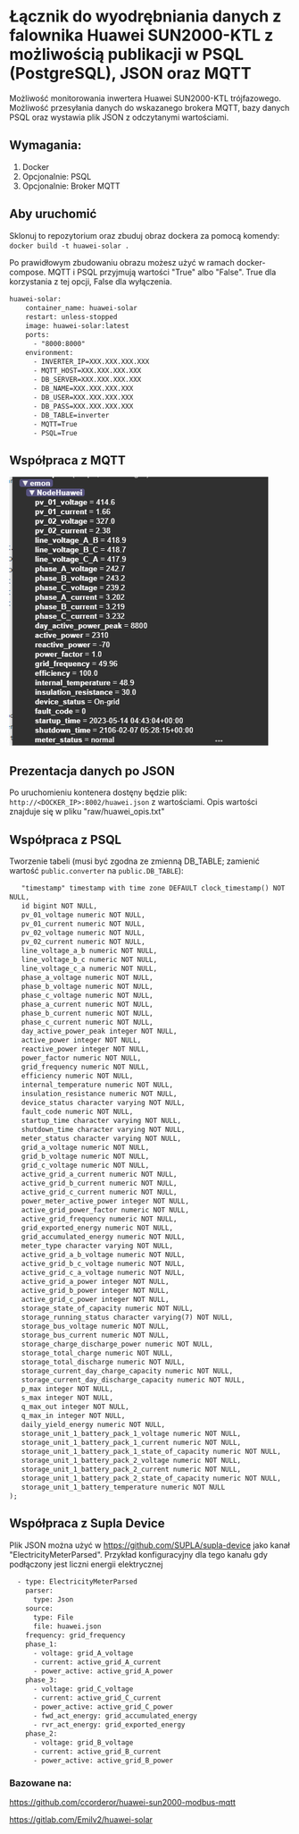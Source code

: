 # Łącznik do wyodrębniania danych z falownika Huawei SUN2000-KTL z możliwością publikacji w PSQL (PostgreSQL), JSON oraz MQTT

Możliwość monitorowania inwertera Huawei SUN2000-KTL trójfazowego. Możliwość przesyłania danych do wskazanego brokera MQTT, bazy danych PSQL oraz wystawia plik JSON z odczytanymi wartościami. 

## Wymagania:
1. Docker
2. Opcjonalnie: PSQL
3. Opcjonalnie: Broker MQTT

## Aby uruchomić
Sklonuj to repozytorium oraz zbuduj obraz dockera za pomocą komendy:
`docker build -t huawei-solar .`

Po prawidłowym zbudowaniu obrazu możesz użyć w ramach docker-compose. MQTT i PSQL przyjmują wartości "True" albo "False". True dla korzystania z tej opcji, False dla wyłączenia. 
```
huawei-solar:
    container_name: huawei-solar
    restart: unless-stopped
    image: huawei-solar:latest
    ports:
      - "8000:8000"
    environment:
      - INVERTER_IP=XXX.XXX.XXX.XXX
      - MQTT_HOST=XXX.XXX.XXX.XXX
      - DB_SERVER=XXX.XXX.XXX.XXX
      - DB_NAME=XXX.XXX.XXX.XXX
      - DB_USER=XXX.XXX.XXX.XXX
      - DB_PASS=XXX.XXX.XXX.XXX
      - DB_TABLE=inverter
      - MQTT=True
      - PSQL=True
```
 
 ## Współpraca z MQTT
![Zrzut ekranu z MQTT Explorera](https://raw.githubusercontent.com/enclude/huawei_luna_data_extractor/main/images/mqtt.png)
 
 ## Prezentacja danych po JSON
 Po uruchomieniu kontenera dostęny będzie plik: `http://<DOCKER_IP>:8002/huawei.json` z wartościami. Opis wartości znajduje się w pliku "raw/huawei_opis.txt"
 
 ## Współpraca z PSQL
 Tworzenie tabeli (musi być zgodna ze zmienną DB_TABLE; zamienić wartość `public.converter` na `public.DB_TABLE`):
 ```CREATE TABLE public.inverter (
    "timestamp" timestamp with time zone DEFAULT clock_timestamp() NOT NULL,
    id bigint NOT NULL,
    pv_01_voltage numeric NOT NULL,
    pv_01_current numeric NOT NULL,
    pv_02_voltage numeric NOT NULL,
    pv_02_current numeric NOT NULL,
    line_voltage_a_b numeric NOT NULL,
    line_voltage_b_c numeric NOT NULL,
    line_voltage_c_a numeric NOT NULL,
    phase_a_voltage numeric NOT NULL,
    phase_b_voltage numeric NOT NULL,
    phase_c_voltage numeric NOT NULL,
    phase_a_current numeric NOT NULL,
    phase_b_current numeric NOT NULL,
    phase_c_current numeric NOT NULL,
    day_active_power_peak integer NOT NULL,
    active_power integer NOT NULL,
    reactive_power integer NOT NULL,
    power_factor numeric NOT NULL,
    grid_frequency numeric NOT NULL,
    efficiency numeric NOT NULL,
    internal_temperature numeric NOT NULL,
    insulation_resistance numeric NOT NULL,
    device_status character varying NOT NULL,
    fault_code numeric NOT NULL,
    startup_time character varying NOT NULL,
    shutdown_time character varying NOT NULL,
    meter_status character varying NOT NULL,
    grid_a_voltage numeric NOT NULL,
    grid_b_voltage numeric NOT NULL,
    grid_c_voltage numeric NOT NULL,
    active_grid_a_current numeric NOT NULL,
    active_grid_b_current numeric NOT NULL,
    active_grid_c_current numeric NOT NULL,
    power_meter_active_power integer NOT NULL,
    active_grid_power_factor numeric NOT NULL,
    active_grid_frequency numeric NOT NULL,
    grid_exported_energy numeric NOT NULL,
    grid_accumulated_energy numeric NOT NULL,
    meter_type character varying NOT NULL,
    active_grid_a_b_voltage numeric NOT NULL,
    active_grid_b_c_voltage numeric NOT NULL,
    active_grid_c_a_voltage numeric NOT NULL,
    active_grid_a_power integer NOT NULL,
    active_grid_b_power integer NOT NULL,
    active_grid_c_power integer NOT NULL,
    storage_state_of_capacity numeric NOT NULL,
    storage_running_status character varying(7) NOT NULL,
    storage_bus_voltage numeric NOT NULL,
    storage_bus_current numeric NOT NULL,
    storage_charge_discharge_power numeric NOT NULL,
    storage_total_charge numeric NOT NULL,
    storage_total_discharge numeric NOT NULL,
    storage_current_day_charge_capacity numeric NOT NULL,
    storage_current_day_discharge_capacity numeric NOT NULL,
    p_max integer NOT NULL,
    s_max integer NOT NULL,
    q_max_out integer NOT NULL,
    q_max_in integer NOT NULL,
    daily_yield_energy numeric NOT NULL,
    storage_unit_1_battery_pack_1_voltage numeric NOT NULL,
    storage_unit_1_battery_pack_1_current numeric NOT NULL,
    storage_unit_1_battery_pack_1_state_of_capacity numeric NOT NULL,
    storage_unit_1_battery_pack_2_voltage numeric NOT NULL,
    storage_unit_1_battery_pack_2_current numeric NOT NULL,
    storage_unit_1_battery_pack_2_state_of_capacity numeric NOT NULL,
    storage_unit_1_battery_temperature numeric NOT NULL
);
```

## Współpraca z Supla Device
Plik JSON można użyć w https://github.com/SUPLA/supla-device jako kanał "ElectricityMeterParsed". 
Przykład konfiguracyjny dla tego kanału gdy podłączony jest liczni energii elektrycznej
```
  - type: ElectricityMeterParsed
    parser:
      type: Json
    source:
      type: File
      file: huawei.json
    frequency: grid_frequency
    phase_1:
      - voltage: grid_A_voltage
      - current: active_grid_A_current
      - power_active: active_grid_A_power
    phase_3:
      - voltage: grid_C_voltage
      - current: active_grid_C_current
      - power_active: active_grid_C_power
      - fwd_act_energy: grid_accumulated_energy
      - rvr_act_energy: grid_exported_energy
    phase_2:
      - voltage: grid_B_voltage
      - current: active_grid_B_current
      - power_active: active_grid_B_power

```

### Bazowane na:
https://github.com/ccorderor/huawei-sun2000-modbus-mqtt

https://gitlab.com/Emilv2/huawei-solar
